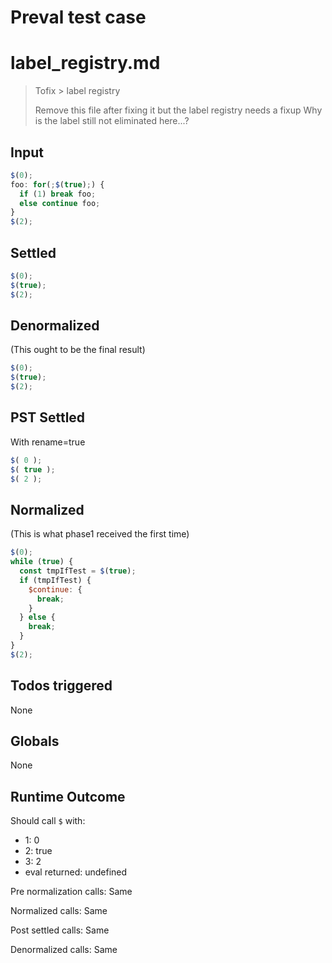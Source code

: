 # Preval test case

# label_registry.md

> Tofix > label registry
>
> Remove this file after fixing it but the label registry needs a fixup
> Why is the label still not eliminated here...?

## Input

`````js filename=intro
$(0);
foo: for(;$(true);) {
  if (1) break foo;
  else continue foo;
}
$(2);
`````


## Settled


`````js filename=intro
$(0);
$(true);
$(2);
`````


## Denormalized
(This ought to be the final result)

`````js filename=intro
$(0);
$(true);
$(2);
`````


## PST Settled
With rename=true

`````js filename=intro
$( 0 );
$( true );
$( 2 );
`````


## Normalized
(This is what phase1 received the first time)

`````js filename=intro
$(0);
while (true) {
  const tmpIfTest = $(true);
  if (tmpIfTest) {
    $continue: {
      break;
    }
  } else {
    break;
  }
}
$(2);
`````


## Todos triggered


None


## Globals


None


## Runtime Outcome


Should call `$` with:
 - 1: 0
 - 2: true
 - 3: 2
 - eval returned: undefined

Pre normalization calls: Same

Normalized calls: Same

Post settled calls: Same

Denormalized calls: Same
